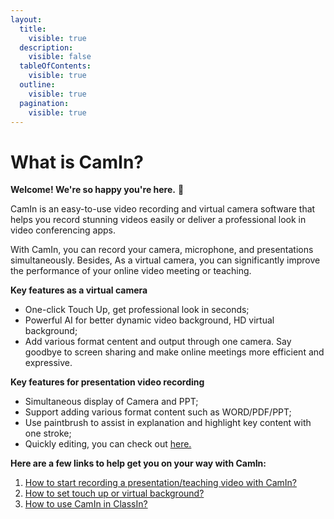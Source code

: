 ```yaml
---
layout:
  title:
    visible: true
  description:
    visible: false
  tableOfContents:
    visible: true
  outline:
    visible: true
  pagination:
    visible: true
---
```


# What is CamIn?

**Welcome! We're so happy you're here.** 💓

CamIn is an easy-to-use video recording and virtual camera software that helps you record stunning videos easily or deliver a professional look in video conferencing apps.

With CamIn, you can record your camera, microphone, and presentations simultaneously. Besides, As a virtual camera, you can significantly improve the performance of your online video meeting or teaching.

**Key features as a virtual camera**&#x20;

* One-click Touch Up, get professional look in seconds;&#x20;
* Powerful AI for better dynamic video background, HD virtual background;&#x20;
* Add various format centent and output through one camera. Say goodbye to screen sharing and make online meetings more efficient and expressive.&#x20;

**Key features for presentation video recording**

* Simultaneous display of Camera and PPT;
* Support adding various format content such as WORD/PDF/PPT;
* Use paintbrush to assist in explanation and highlight key content with one stroke;
* Quickly editing, you can check out [here.](camin-features/how-to-trim-your-video.md)

**Here are a few links to help get you on your way with CamIn:**

1. [How to start recording a presentation/teaching video with CamIn](get-started/how-to-record-a-presentation-video.md)[?](get-started/how-to-record-a-presentation-video.md)
2. [How to set touch up or virtual background?](get-started/how-to-set-touch-up-and-virtual-background.md)
3. [How to use CamIn in ClassIn?](get-started/how-to-use-camin-virtual-camera-in-classin.md)









